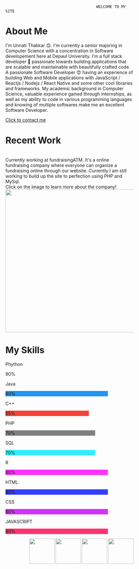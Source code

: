                                            WELCOME TO MY SITE
<body> 
<h1>About Me</h1>
<p>I'm Unnati Thakkar 😊. I'm currently a senior majoring in Computer Science with a concentration in Software developement here at Depaul University. I'm a full stack developer 🚀 passionate towards building applications that are scalable and maintainable with beautifully crafted code. 
A passionate Software Developer 😍 having an experience of building Web and Mobile applications with JavaScript / Reactjs / Nodejs / React Native and some other cool libraries and frameworks. My academic background in Computer Science, valuable experience gained through internships, as well as my ability to code in various programming languages and knowing of multiple softwares make me an excellent Software Developer. </p>
<a href="mailto:unnati2810@gmail.com"> Click to contact me</a>
<p> 
<h1>Recent Work</h1>
<br>Currently working at fundraisingATM. It's a online fundraising company where everyone can organize a fundraising online through our website. Currently I am still working to build up the site to perfection using PHP and MySql. 
<br>Click on the image to learn more about the company!
<br><a href="http://www.fundraisingatm.com/">
<img border="0" alt="" src="unnati1028.github.io/workex1.png" width="1000" height="450">
</a>
</p>
  <html>
<head>
<meta name="viewport" content="width=device-width, initial-scale=1">
<style>
* {box-sizing: border-box}

.container {
  width: 100%;
  background-color: #ddd;
}

.skills {
  text-align: right;
  padding-top: 10px;
  padding-bottom: 10px;
  color: white;
}

.phython {width: 90%; background-color: #4CAF50;}
.java {width: 80%; background-color: #2196F3;}
.c {width: 65%; background-color: #f44336;}
.php {width: 70%; background-color: #808080;}
.sql {width: 70%; background-color: #33ECFF;}
.r {width: 80%; background-color: #FF33FF;}
.html {width: 80%; background-color: #333FFF;}
.css {width: 80%; background-color: #D133FF;}
.javascript {width: 80%; background-color: #FF336E;}
</style>
</head>
<body>

<h1>My Skills</h1>

<p>Phython</p>
<div class="container">
  <div class="skills phython">90%</div>
</div>

<p>Java</p>
<div class="container">
  <div class="skills java">80%</div>
</div>

<p>C++</p>
<div class="container">
  <div class="skills c">65%</div>
</div>

<p>PHP</p>
<div class="container">
  <div class="skills php">70%</div>
</div>

<p>SQL</p>
<div class="container">
  <div class="skills sql">70%</div>
</div>

<p>R</p>
<div class="container">
  <div class="skills r">80%</div>
</div>

<p>HTML</p>
<div class="container">
  <div class="skills html">80%</div>
</div>

<p>CSS</p>
<div class="container">
  <div class="skills css">80%</div>
</div>

<p>JAVASCRIPT</p>
<div class="container">
  <div class="skills javascript">80%</div>
</div>

</body>
</html>

<p>
<a href="https://www.linkedin.com/in/unnati-t-7b2953135/">
<img border="0" alt="" src="unnati1028.github.io/linkedIN.png" width="80" height="80" align="right">
</a>
<a href="https://www.github.com/unnati1028">
<img border="0" alt="" src="unnati1028.github.io/github.png" width="80" height="80" align="right">
</a>
<a href="unnati1028.github.io/Resume.pdf">
<img border="0" alt="" src="unnati1028.github.io/resume-icon-png-19036.png" width="80" height="80" align="right">
</a>
 <a href="mailto:unnati2810@gmail.com">
 <img border="0" alt="" src="unnati1028.github.io/email.png" width="80" height="80" align="right">
 </a>
</p>
</body>
